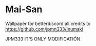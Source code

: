 # Mai-San
Wallpaper for betterdiscord
all credits to https://github.com/jpmn333/Inumaki

JPM333 IT'S ONLY MODIFICATIÓN

